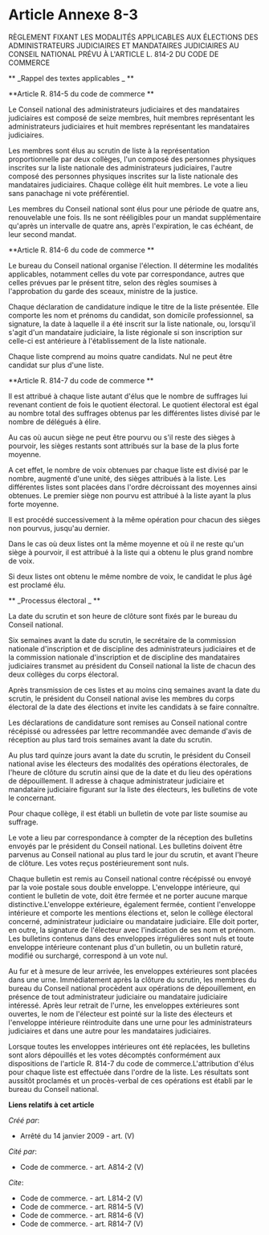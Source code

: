 # Article Annexe 8-3

RÈGLEMENT FIXANT LES MODALITÉS APPLICABLES AUX ÉLECTIONS DES ADMINISTRATEURS JUDICIAIRES ET MANDATAIRES JUDICIAIRES AU
CONSEIL NATIONAL PRÉVU À L'ARTICLE L. 814-2 DU CODE DE COMMERCE 

**
    _Rappel des textes applicables _
  **

**Article R. 814-5 du code de commerce **

Le Conseil national des administrateurs judiciaires et des mandataires judiciaires est composé de seize membres, huit membres
représentant les administrateurs judiciaires et huit membres représentant les mandataires judiciaires.

Les membres sont élus au scrutin de liste à la représentation proportionnelle par deux collèges, l'un composé des personnes
physiques inscrites sur la liste nationale des administrateurs judiciaires, l'autre composé des personnes physiques inscrites
sur la liste nationale des mandataires judiciaires. Chaque collège élit huit membres. Le vote a lieu sans panachage ni vote
préférentiel. 

Les membres du Conseil national sont élus pour une période de quatre ans, renouvelable une fois. Ils ne sont rééligibles pour
un mandat supplémentaire qu'après un intervalle de quatre ans, après l'expiration, le cas échéant, de leur second mandat. 

**Article R. 814-6 du code de commerce **

Le bureau du Conseil national organise l'élection. Il détermine les modalités applicables, notamment celles du vote par
correspondance, autres que celles prévues par le présent titre, selon des règles soumises à l'approbation du garde des
sceaux, ministre de la justice. 

Chaque déclaration de candidature indique le titre de la liste présentée. Elle comporte les nom et prénoms du candidat, son
domicile professionnel, sa signature, la date à laquelle il a été inscrit sur la liste nationale, ou, lorsqu'il s'agit d'un
mandataire judiciaire, la liste régionale si son inscription sur celle-ci est antérieure à l'établissement de la liste
nationale. 

Chaque liste comprend au moins quatre candidats. Nul ne peut être candidat sur plus d'une liste. 

**Article R. 814-7 du code de commerce **

Il est attribué à chaque liste autant d'élus que le nombre de suffrages lui revenant contient de fois le quotient électoral.
Le quotient électoral est égal au nombre total des suffrages obtenus par les différentes listes divisé par le nombre de
délégués à élire.

Au cas où aucun siège ne peut être pourvu ou s'il reste des sièges à pourvoir, les sièges restants sont attribués sur la base
de la plus forte moyenne.

A cet effet, le nombre de voix obtenues par chaque liste est divisé par le nombre, augmenté d'une unité, des sièges attribués
à la liste. Les différentes listes sont placées dans l'ordre décroissant des moyennes ainsi obtenues. Le premier siège non
pourvu est attribué à la liste ayant la plus forte moyenne. 

Il est procédé successivement à la même opération pour chacun des sièges non pourvus, jusqu'au dernier. 

Dans le cas où deux listes ont la même moyenne et où il ne reste qu'un siège à pourvoir, il est attribué à la liste qui a
obtenu le plus grand nombre de voix. 

Si deux listes ont obtenu le même nombre de voix, le candidat le plus âgé est proclamé élu. 

**
    _Processus électoral _
  **

La date du scrutin et son heure de clôture sont fixés par le bureau du Conseil national. 

Six semaines avant la date du scrutin, le secrétaire de la commission nationale d'inscription et de discipline des
administrateurs judiciaires et de la commission nationale d'inscription et de discipline des mandataires judiciaires transmet
au président du Conseil national la liste de chacun des deux collèges du corps électoral. 

Après transmission de ces listes et au moins cinq semaines avant la date du scrutin, le président du Conseil national avise
les membres du corps électoral de la date des élections et invite les candidats à se faire connaître. 

Les déclarations de candidature sont remises au Conseil national contre récépissé ou adressées par lettre recommandée avec
demande d'avis de réception au plus tard trois semaines avant la date du scrutin. 

Au plus tard quinze jours avant la date du scrutin, le président du Conseil national avise les électeurs des modalités des
opérations électorales, de l'heure de clôture du scrutin ainsi que de la date et du lieu des opérations de dépouillement. Il
adresse à chaque administrateur judiciaire et mandataire judiciaire figurant sur la liste des électeurs, les bulletins de
vote le concernant. 

Pour chaque collège, il est établi un bulletin de vote par liste soumise au suffrage. 

Le vote a lieu par correspondance à compter de la réception des bulletins envoyés par le président du Conseil national. Les
bulletins doivent être parvenus au Conseil national au plus tard le jour du scrutin, et avant l'heure de clôture. Les votes
reçus postérieurement sont nuls. 

Chaque bulletin est remis au Conseil national contre récépissé ou envoyé par la voie postale sous double enveloppe.
L'enveloppe intérieure, qui contient le bulletin de vote, doit être fermée et ne porter aucune marque distinctive.L'enveloppe
extérieure, également fermée, contient l'enveloppe intérieure et comporte les mentions élections et, selon le collège
électoral concerné, administrateur judiciaire ou mandataire judiciaire. Elle doit porter, en outre, la signature de
l'électeur avec l'indication de ses nom et prénom. Les bulletins contenus dans des enveloppes irrégulières sont nuls et toute
enveloppe intérieure contenant plus d'un bulletin, ou un bulletin raturé, modifié ou surchargé, correspond à un vote nul. 

Au fur et à mesure de leur arrivée, les enveloppes extérieures sont placées dans une urne. Immédiatement après la clôture du
scrutin, les membres du bureau du Conseil national procèdent aux opérations de dépouillement, en présence de tout
administrateur judiciaire ou mandataire judiciaire intéressé. Après leur retrait de l'urne, les enveloppes extérieures sont
ouvertes, le nom de l'électeur est pointé sur la liste des électeurs et l'enveloppe intérieure réintroduite dans une urne
pour les administrateurs judiciaires et dans une autre pour les mandataires judiciaires. 

Lorsque toutes les enveloppes intérieures ont été replacées, les bulletins sont alors dépouillés et les votes décomptés
conformément aux dispositions de l'article R. 814-7 du code de commerce.L'attribution d'élus pour chaque liste est effectuée
dans l'ordre de la liste. Les résultats sont aussitôt proclamés et un procès-verbal de ces opérations est établi par le
bureau du Conseil national.

**Liens relatifs à cet article**

_Créé par_:

  - Arrêté du 14 janvier 2009 - art. (V)

_Cité par_:

  - Code de commerce. - art. A814-2 (V)

_Cite_:

  - Code de commerce. - art. L814-2 (V)
  - Code de commerce. - art. R814-5 (V)
  - Code de commerce. - art. R814-6 (V)
  - Code de commerce. - art. R814-7 (V)
